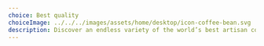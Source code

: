 ```yaml
---
choice: Best quality
choiceImage: ../../../images/assets/home/desktop/icon-coffee-bean.svg
description: Discover an endless variety of the world’s best artisan coffee from each of our roasters.
---
```

